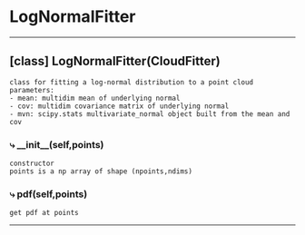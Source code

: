 # LogNormalFitter  
  
- - -
## [class] LogNormalFitter(CloudFitter)  
```text  
class for fitting a log-normal distribution to a point cloud  
parameters:  
- mean: multidim mean of underlying normal  
- cov: multidim covariance matrix of underlying normal  
- mvn: scipy.stats multivariate_normal object built from the mean and cov  
```  
### &#10551; \_\_init\_\_(self,points)  
```text  
constructor  
points is a np array of shape (npoints,ndims)  
```  
### &#10551; pdf(self,points)  
```text  
get pdf at points  
```  
- - -  
  
